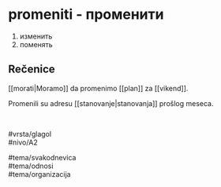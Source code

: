 # promeniti - променити

1. изменить  
2. поменять

## Rečenice

[[morati|Moramo]] da promenimo [[plan]] za [[vikend]].

Promenili su adresu [[stanovanje|stanovanja]] prošlog meseca.

<br>

#vrsta/glagol  
#nivo/A2  

#tema/svakodnevica  
#tema/odnosi  
#tema/organizacija  
